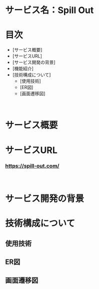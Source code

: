 # サービス名：Spill Out

# 目次
- [サービス概要]
- [サービスURL]
- [サービス開発の背景]
- [機能紹介]
- [技術構成について]
  - [使用技術]
  - [ER図]
  - [画面遷移図]<br>
<br>

# サービス概要

# サービスURL
### https://spill-out.com/<br>
<br>

# サービス開発の背景

# 技術構成について

## 使用技術

## ER図

## 画面遷移図